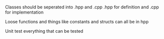 Classes should be seperated into .hpp and .cpp
.hpp for definition and .cpp for implementation

Loose functions and things like constants and structs can all be in hpp

Unit test everything that can be tested